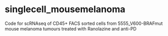 # singlecell_mousemelanoma
Code for scRNAseq of CD45+ FACS sorted cells from 5555_V600-BRAFmut mouse melanoma tumours treated with Ranolazine and anti-PD
